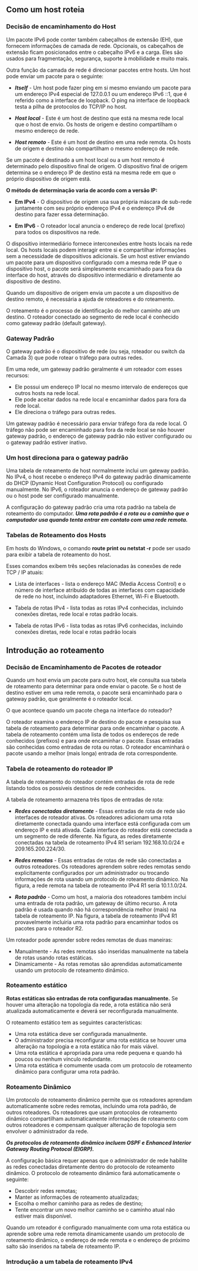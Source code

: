 ## Como um host roteia

### Decisão de encaminhamento do Host

Um pacote IPv6 pode conter também cabeçalhos de extensão (EH), que fornecem informações de camada de rede. 
Opcionais, os cabeçalhos de extensão ficam posicionados entre o cabeçalho IPv6 e a carga. Eles são usados para 
fragmentação, segurança, suporte à mobilidade e muito mais.

Outra função da camada de rede é direcionar pacotes entre hosts. Um host pode enviar um pacote para o seguinte:

* ***Itself*** - Um host pode fazer ping em si mesmo enviando um pacote para um endereço IPv4 especial de 127.0.0.1 
ou um endereço IPv6 ::1, que é referido como a interface de loopback. O ping na interface de loopback testa a 
pilha de protocolos do TCP/IP no host.

* ***Host local*** - Este é um host de destino que está na mesma rede local que o host de envio. Os hosts de origem 
e destino compartilham o mesmo endereço de rede.

* ***Host remoto*** - Este é um host de destino em uma rede remota. Os hosts de origem e destino não compartilham o mesmo endereço de rede.

Se um pacote é destinado a um host local ou a um host remoto é determinado pelo dispositivo final de origem. O 
dispositivo final de origem determina se o endereço IP de destino está na mesma rede em que o próprio 
dispositivo de origem está. 

**O método de determinação varia de acordo com a versão IP:**

* **Em IPv4** - O dispositivo de origem usa sua própria máscara de sub-rede juntamente com seu próprio 
endereço IPv4 e o endereço IPv4 de destino para fazer essa determinação.

* **Em IPv6** - O roteador local anuncia o endereço de rede local (prefixo) para todos os dispositivos na rede.

O dispositivo intermediário fornece interconexões entre hosts locais na rede local. Os hosts locais podem 
interagir entre si e compartilhar informações sem a necessidade de dispositivos adicionais.
Se um host estiver enviando um pacote para um dispositivo configurado com a mesma rede IP que o dispositivo 
host, o pacote será simplesmente encaminhado para fora da interface do host, através do dispositivo 
intermediário e diretamente ao dispositivo de destino.

Quando um dispositivo de origem envia um pacote a um dispositivo de destino remoto, é necessária a ajuda de 
roteadores e do roteamento.

O roteamento é o processo de identificação do melhor caminho até um destino. O roteador conectado ao segmento 
de rede local é conhecido como gateway padrão (default gateway).

### Gateway Padrão 

O gateway padrão é o dispositivo de rede (ou seja, roteador ou switch da Camada 3) que pode rotear o tráfego para outras redes.

Em uma rede, um gateway padrão geralmente é um roteador com esses recursos:

* Ele possui um endereço IP local no mesmo intervalo de endereços que outros hosts na rede local.
* Ele pode aceitar dados na rede local e encaminhar dados para fora da rede local.
* Ele direciona o tráfego para outras redes.

Um gateway padrão é necessário para enviar tráfego fora da rede local. O tráfego não pode ser encaminhado para 
fora da rede local se não houver gateway padrão, o endereço de gateway padrão não estiver configurado ou o 
gateway padrão estiver inativo.

### Um host direciona para o gateway padrão

Uma tabela de roteamento de host normalmente inclui um gateway padrão. No IPv4, o host recebe o endereço IPv4 
do gateway padrão dinamicamente do DHCP (Dynamic Host Configuration Protocol) ou configurado manualmente. No 
IPv6, o roteador anuncia o endereço de gateway padrão ou o host pode ser configurado manualmente.

A configuração do gateway padrão cria uma rota padrão na tabela de roteamento do computador.
***Uma rota padrão é a rota ou o caminho que o computador usa quando tenta entrar em contato com uma rede remota.***

### Tabelas de Roteamento dos Hosts

Em hosts do Windows, o comando **route print ou netstat -r** pode ser usado para exibir a tabela de roteamento do host.

Esses comandos exibem três seções relacionadas às conexões de rede TCP / IP atuais:

* Lista de interfaces - lista o endereço MAC (Media Access Control) e o número de interface atribuído de todas 
as interfaces com capacidade de rede no host, incluindo adaptadores Ethernet, Wi-Fi e Bluetooth.

* Tabela de rotas IPv4 - lista todas as rotas IPv4 conhecidas, incluindo conexões diretas, rede local e rotas padrão locais.

* Tabela de rotas IPv6 - lista todas as rotas IPv6 conhecidas, incluindo conexões diretas, rede local e rotas padrão locais

##  Introdução ao roteamento

### Decisão de Encaminhamento de Pacotes de roteador

Quando um host envia um pacote para outro host, ele consulta sua tabela de roteamento para determinar para 
onde enviar o pacote. Se o host de destino estiver em uma rede remota, o pacote será encaminhado para o 
gateway padrão, que geralmente é o roteador local.

O que acontece quando um pacote chega na interface do roteador?

O roteador examina o endereço IP de destino do pacote e pesquisa sua tabela de roteamento para determinar para 
onde encaminhar o pacote. A tabela de roteamento contém uma lista de todos os endereços de rede conhecidos 
(prefixos) e para onde encaminhar o pacote. Essas entradas são conhecidas como entradas de rota ou rotas. O 
roteador encaminhará o pacote usando a melhor (mais longa) entrada de rota correspondente.

### Tabela de roteamento do roteador IP

A tabela de roteamento do roteador contém entradas de rota de rede listando todos os possíveis destinos de rede conhecidos.

A tabela de roteamento armazena três tipos de entradas de rota:

* ***Redes conectadas diretamente*** - Essas entradas de rota de rede são interfaces de roteador ativas. Os 
roteadores adicionam uma rota diretamente conectada quando uma interface está configurada com um endereço IP e 
está ativada. Cada interface do roteador está conectada a um segmento de rede diferente. Na figura, as redes 
diretamente conectadas na tabela de roteamento IPv4 R1 seriam 192.168.10.0/24 e 209.165.200.224/30.

* ***Redes remotas*** - Essas entradas de rotas de rede são conectadas a outros roteadores. Os roteadores 
aprendem sobre redes remotas sendo explicitamente configurados por um administrador ou trocando informações de 
rota usando um protocolo de roteamento dinâmico. Na figura, a rede remota na tabela de roteamento IPv4 R1 
seria 10.1.1.0/24.

* ***Rota padrão*** - Como um host, a maioria dos roteadores também inclui uma entrada de rota padrão, um 
gateway de último recurso. A rota padrão é usada quando não há correspondência melhor (mais) na tabela de 
roteamento IP. Na figura, a tabela de roteamento IPv4 R1 provavelmente incluiria uma rota padrão para 
encaminhar todos os pacotes para o roteador R2.

Um roteador pode aprender sobre redes remotas de duas maneiras:

* Manualmente - As redes remotas são inseridas manualmente na tabela de rotas usando rotas estáticas.
* Dinamicamente - As rotas remotas são aprendidas automaticamente usando um protocolo de roteamento dinâmico.

### Roteamento estático

**Rotas estáticas são entradas de rota configuradas manualmente.**
Se houver uma alteração na topologia da rede, a rota estática não será atualizada automaticamente e deverá ser reconfigurada manualmente.

O roteamento estático tem as seguintes características:

* Uma rota estática deve ser configurada manualmente.
* O administrador precisa reconfigurar uma rota estática se houver uma alteração na topologia e a rota estática não for mais viável.
* Uma rota estática é apropriada para uma rede pequena e quando há poucos ou nenhum vínculo redundante.
* Uma rota estática é comumente usada com um protocolo de roteamento dinâmico para configurar uma rota padrão.

### Roteamento Dinâmico

Um protocolo de roteamento dinâmico permite que os roteadores aprendam automaticamente sobre redes remotas, 
incluindo uma rota padrão, de outros roteadores.
Os roteadores que usam protocolos de roteamento dinâmico compartilham automaticamente informações de 
roteamento com outros roteadores e compensam qualquer alteração de topologia sem envolver o administrador da rede.

***Os protocolos de roteamento dinâmico incluem OSPF e Enhanced Interior Gateway Routing Protocol (EIGRP).***

A configuração básica requer apenas que o administrador de rede habilite as redes conectadas diretamente 
dentro do protocolo de roteamento dinâmico. O protocolo de roteamento dinâmico fará automaticamente o seguinte:

* Descobrir redes remotas;
* Manter as informações de roteamento atualizadas;
* Escolha o melhor caminho para as redes de destino;
* Tente encontrar um novo melhor caminho se o caminho atual não estiver mais disponível.

Quando um roteador é configurado manualmente com uma rota estática ou aprende sobre uma rede remota 
dinamicamente usando um protocolo de roteamento dinâmico, o endereço de rede remota e o endereço de próximo 
salto são inseridos na tabela de roteamento IP.

### Introdução a um tabela de roteamento IPv4

